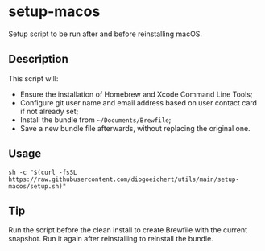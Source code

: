 # setup-macos
Setup script to be run after and before reinstalling macOS.

## Description
This script will:
- Ensure the installation of Homebrew and Xcode Command Line Tools;
- Configure git user name and email address based on user contact card if not already set;
- Install the bundle from `~/Documents/Brewfile`;
- Save a new bundle file afterwards, without replacing the original one.

## Usage
```
sh -c "$(curl -fsSL https://raw.githubusercontent.com/diogoeichert/utils/main/setup-macos/setup.sh)"
```

## Tip
Run the script before the clean install to create Brewfile with the current snapshot. Run it again after reinstalling to reinstall the bundle.

